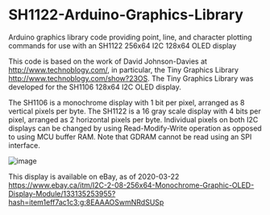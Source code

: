 # SH1122-Arduino-Graphics-Library
Arduino graphics library code providing point, line, and character plotting commands for use with an SH1122 256x64 I2C 128x64 OLED display

This code is based on the work of David Johnson-Davies at http://www.technoblogy.com/, in particular, the Tiny Graphics Library http://www.technoblogy.com/show?23OS.
The Tiny Graphics Library was developed for the SH1106 128x64 I2C OLED display.

The SH1106 is a monochrome display with 1 bit per pixel, arranged as 8 vertical pixels per byte.
The SH1122 is a 16 gray scale display with 4 bits per pixel, arranged as 2 horizontal pixels per byte.
Individual pixels on both I2C displays can be changed by using Read-Modify-Write operation as opposed to using MCU buffer RAM. Note that GDRAM cannot be read using an SPI interface.

![image](https://user-images.githubusercontent.com/31147085/77264742-a0e14700-6c60-11ea-835d-248f428460d8.png)

This display is available on eBay, as of 2020-03-22
  https://www.ebay.ca/itm/I2C-2-08-256x64-Monochrome-Graphic-OLED-Display-Module/133135253955?hash=item1eff7ac1c3:g:8EAAAOSwmNRdSUSp
